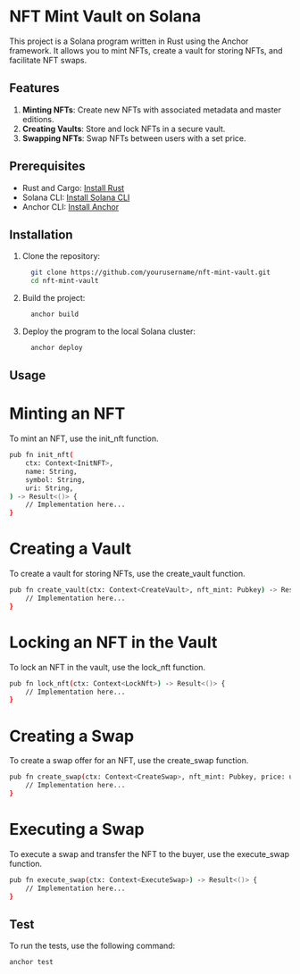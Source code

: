 # NFT Mint Vault on Solana

This project is a Solana program written in Rust using the Anchor framework. It allows you to mint NFTs, create a vault for storing NFTs, and facilitate NFT swaps. 

## Features

1. **Minting NFTs**: Create new NFTs with associated metadata and master editions.
2. **Creating Vaults**: Store and lock NFTs in a secure vault.
3. **Swapping NFTs**: Swap NFTs between users with a set price.

## Prerequisites

- Rust and Cargo: [Install Rust](https://www.rust-lang.org/tools/install)
- Solana CLI: [Install Solana CLI](https://docs.solana.com/cli/install-solana-cli-tools)
- Anchor CLI: [Install Anchor](https://project-serum.github.io/anchor/getting-started/installation.html)

## Installation

1. Clone the repository:
   ```sh
     git clone https://github.com/yourusername/nft-mint-vault.git
     cd nft-mint-vault
   ```
2. Build the project:
   ```sh
     anchor build
   ```
3. Deploy the program to the local Solana cluster:
   ```sh
     anchor deploy
    ```
## Usage

# Minting an NFT
To mint an NFT, use the init_nft function.

```bash
pub fn init_nft(
    ctx: Context<InitNFT>,
    name: String,
    symbol: String,
    uri: String,
) -> Result<()> {
    // Implementation here...
}
```

# Creating a Vault
To create a vault for storing NFTs, use the create_vault function.

```bash
pub fn create_vault(ctx: Context<CreateVault>, nft_mint: Pubkey) -> Result<()> {
    // Implementation here...
}
```

# Locking an NFT in the Vault
To lock an NFT in the vault, use the lock_nft function.
```bash
pub fn lock_nft(ctx: Context<LockNft>) -> Result<()> {
    // Implementation here...
}
```

# Creating a Swap
To create a swap offer for an NFT, use the create_swap function.
```bash
pub fn create_swap(ctx: Context<CreateSwap>, nft_mint: Pubkey, price: u64) -> Result<()> {
    // Implementation here...
}
```

# Executing a Swap
To execute a swap and transfer the NFT to the buyer, use the execute_swap function.

```bash
pub fn execute_swap(ctx: Context<ExecuteSwap>) -> Result<()> {
    // Implementation here...
}
```

## Test
To run the tests, use the following command:
```bash
anchor test
```
